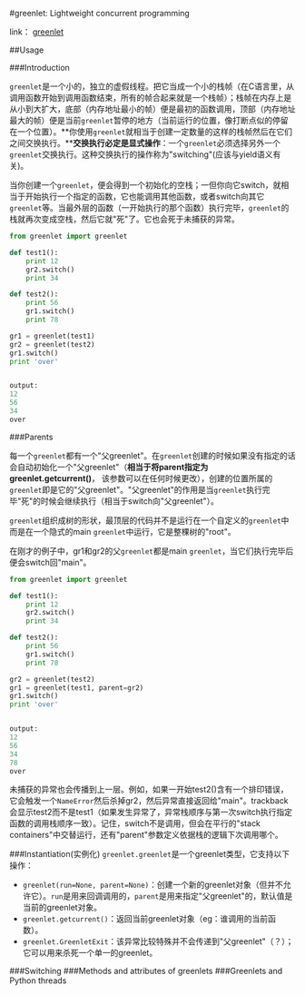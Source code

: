 #greenlet: Lightweight concurrent programming

link：    [greenlet](http://greenlet.readthedocs.org/en/latest/)

##Usage

###Introduction

`greenlet`是一个小的，独立的虚假线程。把它当成一个小的栈帧（在C语言里，从调用函数开始到调用函数结束，所有的帧合起来就是一个栈帧）；栈帧在内存上是从小到大扩大，底部（内存地址最小的帧）便是最初的函数调用，顶部（内存地址最大的帧）便是当前`greenlet`暂停的地方（当前运行的位置，像打断点似的停留在一个位置）。**你使用`greenlet`就相当于创建一定数量的这样的栈帧然后在它们之间交换执行。****交换执行必定是显式操作**：一个`greenlet`必须选择另外一个`greenlet`交换执行。这种交换执行的操作称为"switching"(应该与yield语义有关)。

当你创建一个`greenlet`，便会得到一个初始化的空栈；一但你向它switch，就相当于开始执行一个指定的函数，它也能调用其他函数，或者switch向其它`greenlet`等。当最外层的函数（一开始执行的那个函数）执行完毕，`greenlet`的栈就再次变成空栈，然后它就"死"了。它也会死于未捕获的异常。

```python
from greenlet import greenlet

def test1():
    print 12
    gr2.switch()
    print 34

def test2():
    print 56
    gr1.switch()
    print 78

gr1 = greenlet(test1)
gr2 = greenlet(test2)
gr1.switch()
print 'over'


output:
12
56
34
over

```

###Parents

每一个`greenlet`都有一个"父greenlet"。在`greenlet`创建的时候如果没有指定的话会自动初始化一个"父greenlet"（**相当于将parent指定为greenlet.getcurrent()**， 该参数可以在任何时候更改），创建的位置所属的`greenlet`即是它的"父greenlet"。"父greenlet"的作用是当`greenlet`执行完毕"死"的时候会继续执行（相当于switch向"父greenlet"）。

`greenlet`组织成树的形状，最顶层的代码并不是运行在一个自定义的`greenlet`中而是在一个隐式的main `greenlet`中运行，它是整棵树的"root"。

在刚才的例子中，gr1和gr2的父`greenlet`都是main `greenlet`，当它们执行完毕后便会switch回"main"。

```python
from greenlet import greenlet

def test1():
    print 12
    gr2.switch()
    print 34

def test2():
    print 56
    gr1.switch()
    print 78

gr2 = greenlet(test2)
gr1 = greenlet(test1, parent=gr2)
gr1.switch()
print 'over'


output:
12
56
34
78
over


```

未捕获的异常也会传播到上一层。例如，如果一开始test2()含有一个排印错误，它会触发一个``NameError``然后杀掉gr2，然后异常直接返回给"main"。trackback会显示test2而不是test1（如果发生异常了，异常栈顺序与第一次switch执行指定函数的调用栈顺序一致）。记住，switch不是调用，但会在平行的"stack containers"中交替运行，还有"parent"参数定义依据栈的逻辑下次调用哪个。

###Instantiation(实例化)
`greenlet.greenlet`是一个greenlet类型，它支持以下操作：

* `greenlet(run=None, parent=None)`：创建一个新的greenlet对象（但并不允许它）。`run`是用来回调调用的，`parent`是用来指定"父greenlet"的，默认值是当前的greenlet对象。
* `greenlet.getcurrent()`：返回当前greenlet对象（eg：谁调用的当前函数）。
* `greenlet.GreenletExit`：该异常比较特殊并不会传递到"父greenlet"（？）；它可以用来杀死一个单一的greenlet。


###Switching
###Methods and attributes of greenlets
###Greenlets and Python threads
